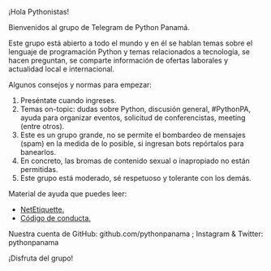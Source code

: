 ¡Hola Pythonistas!

Bienvenidos al grupo de Telegram de Python Panamá.

Este grupo está abierto a todo el mundo y en él se hablan temas sobre el lenguaje de programación Python y temas relacionados a tecnología, se hacen preguntan, se comparte información de ofertas laborales y actualidad local e internacional.

Algunos consejos y normas para empezar:
1. Preséntate cuando ingreses.
2. Temas on-topic: dudas sobre Python, discusión general, #PythonPA, ayuda para organizar eventos, solicitud de conferencistas, meeting (entre otros).
3. Este es un grupo grande, no se permite el bombardeo de mensajes (spam) en la medida de lo posible, si ingresan bots repórtalos para banearlos.
4. En concreto, las bromas de contenido sexual o inapropiado no están permitidas.
5. Este grupo está moderado, sé respetuoso y tolerante con los demás.


Material de ayuda que puedes leer:
* [NetEtiquette.](http://goo.gl/6wUDcZ)
* [Código de conducta.](https://github.com/pythonpanama/docs/blob/dev/Codigo-de-Conducta.md)

Nuestra cuenta de GitHub: github.com/pythonpanama ; Instagram & Twitter: pythonpanama

¡Disfruta del grupo!
